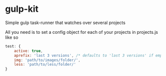 # gulp-kit

Simple gulp task-runner that watches over several projects

All you need is to set a config object for each of your projects in projects.js like so
```javascript
test: {
    active: true,
    aprefix: 'last 3 versions', /* defaults to 'last 3 versions' if empty */
    img: 'path/to/images/folder/',
    less: 'path/to/less/folder/'
}
```
